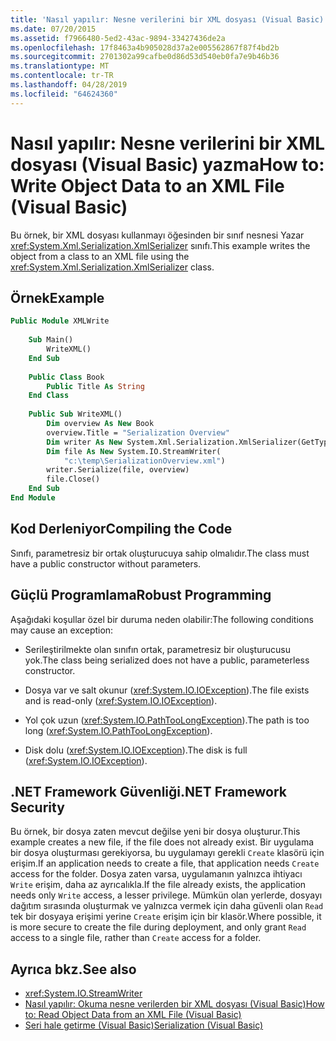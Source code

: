 ```yaml
---
title: 'Nasıl yapılır: Nesne verilerini bir XML dosyası (Visual Basic) yazma'
ms.date: 07/20/2015
ms.assetid: f7966480-5ed2-43ac-9894-33427436de2a
ms.openlocfilehash: 17f8463a4b905028d37a2e005562867f87f4bd2b
ms.sourcegitcommit: 2701302a99cafbe0d86d53d540eb0fa7e9b46b36
ms.translationtype: MT
ms.contentlocale: tr-TR
ms.lasthandoff: 04/28/2019
ms.locfileid: "64624360"
---
```

# <a name="how-to-write-object-data-to-an-xml-file-visual-basic"></a><span data-ttu-id="0d15d-102">Nasıl yapılır: Nesne verilerini bir XML dosyası (Visual Basic) yazma</span><span class="sxs-lookup"><span data-stu-id="0d15d-102">How to: Write Object Data to an XML File (Visual Basic)</span></span>
<span data-ttu-id="0d15d-103">Bu örnek, bir XML dosyası kullanmayı öğesinden bir sınıf nesnesi Yazar <xref:System.Xml.Serialization.XmlSerializer> sınıfı.</span><span class="sxs-lookup"><span data-stu-id="0d15d-103">This example writes the object from a class to an XML file using the <xref:System.Xml.Serialization.XmlSerializer> class.</span></span>  
  
## <a name="example"></a><span data-ttu-id="0d15d-104">Örnek</span><span class="sxs-lookup"><span data-stu-id="0d15d-104">Example</span></span>  
  
```vb  
Public Module XMLWrite  
  
    Sub Main()  
        WriteXML()  
    End Sub  
  
    Public Class Book  
        Public Title As String  
    End Class  
  
    Public Sub WriteXML()  
        Dim overview As New Book  
        overview.Title = "Serialization Overview"  
        Dim writer As New System.Xml.Serialization.XmlSerializer(GetType(Book))  
        Dim file As New System.IO.StreamWriter(  
            "c:\temp\SerializationOverview.xml")  
        writer.Serialize(file, overview)  
        file.Close()  
    End Sub  
End Module  
```  
  
## <a name="compiling-the-code"></a><span data-ttu-id="0d15d-105">Kod Derleniyor</span><span class="sxs-lookup"><span data-stu-id="0d15d-105">Compiling the Code</span></span>  
 <span data-ttu-id="0d15d-106">Sınıfı, parametresiz bir ortak oluşturucuya sahip olmalıdır.</span><span class="sxs-lookup"><span data-stu-id="0d15d-106">The class must have a public constructor without parameters.</span></span>  
  
## <a name="robust-programming"></a><span data-ttu-id="0d15d-107">Güçlü Programlama</span><span class="sxs-lookup"><span data-stu-id="0d15d-107">Robust Programming</span></span>  
 <span data-ttu-id="0d15d-108">Aşağıdaki koşullar özel bir duruma neden olabilir:</span><span class="sxs-lookup"><span data-stu-id="0d15d-108">The following conditions may cause an exception:</span></span>  
  
- <span data-ttu-id="0d15d-109">Serileştirilmekte olan sınıfın ortak, parametresiz bir oluşturucusu yok.</span><span class="sxs-lookup"><span data-stu-id="0d15d-109">The class being serialized does not have a public, parameterless constructor.</span></span>  
  
- <span data-ttu-id="0d15d-110">Dosya var ve salt okunur (<xref:System.IO.IOException>).</span><span class="sxs-lookup"><span data-stu-id="0d15d-110">The file exists and is read-only (<xref:System.IO.IOException>).</span></span>  
  
- <span data-ttu-id="0d15d-111">Yol çok uzun (<xref:System.IO.PathTooLongException>).</span><span class="sxs-lookup"><span data-stu-id="0d15d-111">The path is too long (<xref:System.IO.PathTooLongException>).</span></span>  
  
- <span data-ttu-id="0d15d-112">Disk dolu (<xref:System.IO.IOException>).</span><span class="sxs-lookup"><span data-stu-id="0d15d-112">The disk is full (<xref:System.IO.IOException>).</span></span>  
  
## <a name="net-framework-security"></a><span data-ttu-id="0d15d-113">.NET Framework Güvenliği</span><span class="sxs-lookup"><span data-stu-id="0d15d-113">.NET Framework Security</span></span>  
 <span data-ttu-id="0d15d-114">Bu örnek, bir dosya zaten mevcut değilse yeni bir dosya oluşturur.</span><span class="sxs-lookup"><span data-stu-id="0d15d-114">This example creates a new file, if the file does not already exist.</span></span> <span data-ttu-id="0d15d-115">Bir uygulama bir dosya oluşturması gerekiyorsa, bu uygulamayı gerekli `Create` klasörü için erişim.</span><span class="sxs-lookup"><span data-stu-id="0d15d-115">If an application needs to create a file, that application needs `Create` access for the folder.</span></span> <span data-ttu-id="0d15d-116">Dosya zaten varsa, uygulamanın yalnızca ihtiyacı `Write` erişim, daha az ayrıcalıkla.</span><span class="sxs-lookup"><span data-stu-id="0d15d-116">If the file already exists, the application needs only `Write` access, a lesser privilege.</span></span> <span data-ttu-id="0d15d-117">Mümkün olan yerlerde, dosyayı dağıtım sırasında oluşturmak ve yalnızca vermek için daha güvenli olan `Read` tek bir dosyaya erişimi yerine `Create` erişim için bir klasör.</span><span class="sxs-lookup"><span data-stu-id="0d15d-117">Where possible, it is more secure to create the file during deployment, and only grant `Read` access to a single file, rather than `Create` access for a folder.</span></span>  
  
## <a name="see-also"></a><span data-ttu-id="0d15d-118">Ayrıca bkz.</span><span class="sxs-lookup"><span data-stu-id="0d15d-118">See also</span></span>

- <xref:System.IO.StreamWriter>
- [<span data-ttu-id="0d15d-119">Nasıl yapılır: Okuma nesne verilerden bir XML dosyası (Visual Basic)</span><span class="sxs-lookup"><span data-stu-id="0d15d-119">How to: Read Object Data from an XML File (Visual Basic)</span></span>](../../../../visual-basic/programming-guide/concepts/serialization/how-to-read-object-data-from-an-xml-file.md)
- [<span data-ttu-id="0d15d-120">Seri hale getirme (Visual Basic)</span><span class="sxs-lookup"><span data-stu-id="0d15d-120">Serialization (Visual Basic)</span></span>](../../../../visual-basic/programming-guide/concepts/serialization/index.md)
